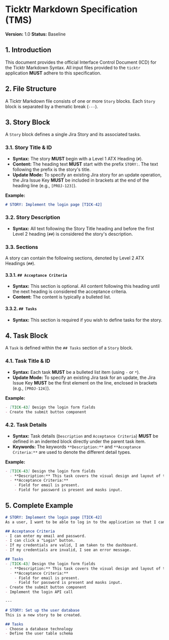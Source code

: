 # Ticktr Markdown Specification (TMS)

**Version:** 1.0
**Status:** Baseline

## 1. Introduction

This document provides the official Interface Control Document (ICD) for the Ticktr Markdown Syntax. All input files provided to the `ticktr` application **MUST** adhere to this specification.

## 2. File Structure

A Ticktr Markdown file consists of one or more `Story` blocks. Each `Story` block is separated by a thematic break (`---`).

## 3. Story Block

A `Story` block defines a single Jira Story and its associated tasks.

### 3.1. Story Title & ID

*   **Syntax:** The story **MUST** begin with a Level 1 ATX Heading (`#`).
*   **Content:** The heading text **MUST** start with the prefix `STORY:`. The text following the prefix is the story's title.
*   **Update Mode:** To specify an existing Jira story for an update operation, the Jira Issue Key **MUST** be included in brackets at the end of the heading line (e.g., `[PROJ-123]`).

**Example:**
```markdown
# STORY: Implement the login page [TICK-42]
```

### 3.2. Story Description

*   **Syntax:** All text following the Story Title heading and before the first Level 2 heading (`##`) is considered the story's description.

### 3.3. Sections

A story can contain the following sections, denoted by Level 2 ATX Headings (`##`).

#### 3.3.1. `## Acceptance Criteria`

*   **Syntax:** This section is optional. All content following this heading until the next heading is considered the acceptance criteria.
*   **Content:** The content is typically a bulleted list.

#### 3.3.2. `## Tasks`

*   **Syntax:** This section is required if you wish to define tasks for the story.

## 4. Task Block

A `Task` is defined within the `## Tasks` section of a `Story` block.

### 4.1. Task Title & ID

*   **Syntax:** Each task **MUST** be a bulleted list item (using `-` or `*`).
*   **Update Mode:** To specify an existing Jira task for an update, the Jira Issue Key **MUST** be the first element on the line, enclosed in brackets (e.g., `[PROJ-124]`).

**Example:**
```markdown
- [TICK-43] Design the login form fields
- Create the submit button component
```

### 4.2. Task Details

*   **Syntax:** Task details (`Description` and `Acceptance Criteria`) **MUST** be defined in an indented block directly under the parent task item.
*   **Keywords:** The keywords `**Description:**` and `**Acceptance Criteria:**` are used to denote the different detail types.

**Example:**
```markdown
- [TICK-43] Design the login form fields
  - **Description:** This task covers the visual design and layout of the email and password fields.
  - **Acceptance Criteria:**
    - Field for email is present.
    - Field for password is present and masks input.
```

## 5. Complete Example

```markdown
# STORY: Implement the login page [TICK-42]
As a user, I want to be able to log in to the application so that I can access my account.

## Acceptance Criteria
- I can enter my email and password.
- I can click a "Login" button.
- If my credentials are valid, I am taken to the dashboard.
- If my credentials are invalid, I see an error message.

## Tasks
- [TICK-43] Design the login form fields
  - **Description:** This task covers the visual design and layout of the email and password fields.
  - **Acceptance Criteria:**
    - Field for email is present.
    - Field for password is present and masks input.
- Create the submit button component
- Implement the login API call

---

# STORY: Set up the user database
This is a new story to be created.

## Tasks
- Choose a database technology
- Define the user table schema
```